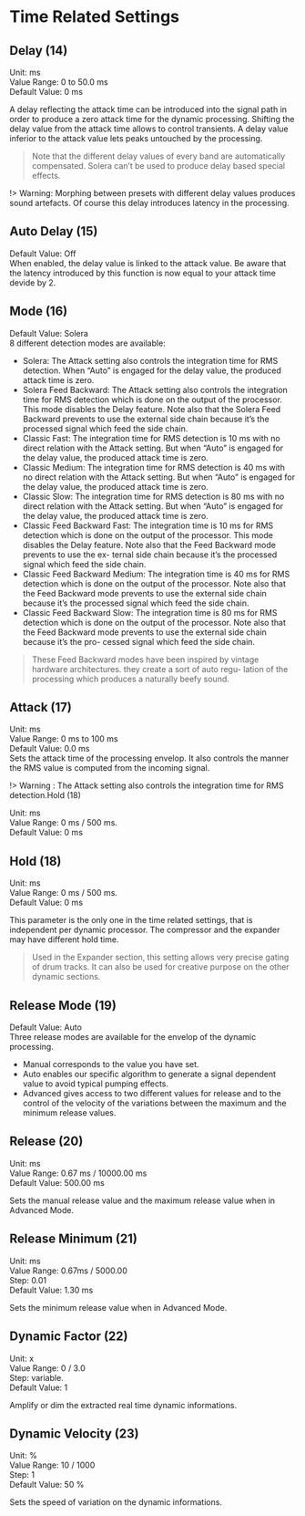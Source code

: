 # Time Related Settings

## Delay (14)
Unit: ms  
Value Range: 0 to 50.0 ms  
Default Value: 0 ms

A delay reflecting the attack time can be introduced into the signal path in order to produce a zero attack time for
the dynamic processing. Shifting the delay value from the attack time allows to control transients. A delay value
inferior to the attack value lets peaks untouched by the processing.

> Note that the different delay values of every band are automatically compensated. Solera can’t be used to produce
delay based special effects.

!> Warning: Morphing between presets with different delay values produces sound artefacts.
Of course this delay introduces latency in the processing.

## Auto Delay (15)
Default Value: Off  
When enabled, the delay value is linked to the attack value. Be aware that the latency introduced by this function
is now equal to your attack time devide by 2.

## Mode (16)
Default Value: Solera  
8 different detection modes are available:

- Solera: The Attack setting also controls the integration time for RMS detection. When “Auto” is engaged for the
delay value, the produced attack time is zero.
- Solera Feed Backward: The Attack setting also controls the integration time for RMS detection which is done on
the output of the processor. This mode disables the Delay feature. Note also that the Solera Feed Backward prevents 
to use the external side chain because it’s the processed signal which feed the side chain.
- Classic Fast: The integration time for RMS detection is 10 ms with no direct relation with the Attack setting. But
when “Auto” is engaged for the delay value, the produced attack time is zero.
- Classic Medium: The integration time for RMS detection is 40 ms with no direct relation with the Attack setting.
But when “Auto” is engaged for the delay value, the produced attack time is zero.
- Classic Slow: The integration time for RMS detection is 80 ms with no direct relation with the Attack setting. But
when “Auto” is engaged for the delay value, the produced attack time is zero.
- Classic Feed Backward Fast: The integration time is 10 ms for RMS detection which is done on the output of the
processor. This mode disables the Delay feature. Note also that the Feed Backward mode prevents to use the ex-
ternal side chain because it’s the processed signal which feed the side chain.
- Classic Feed Backward Medium: The integration time is 40 ms for RMS detection which is done on the output
of the processor. Note also that the Feed Backward mode prevents to use the external side chain because it’s the
processed signal which feed the side chain.
- Classic Feed Backward Slow: The integration time is 80 ms for RMS detection which is done on the output of the
processor. Note also that the Feed Backward mode prevents to use the external side chain because it’s the pro-
cessed signal which feed the side chain.


> These Feed Backward modes have been inspired by vintage hardware architectures. they create a sort of auto regu-
lation of the processing which produces a naturally beefy sound.


## Attack (17)
Unit: ms  
Value Range: 0 ms to 100 ms  
Default Value: 0.0 ms  
Sets the attack time of the processing envelop. It also controls the manner the RMS value is computed from the
incoming signal.

!> Warning : The Attack setting also controls the integration time for RMS detection.Hold (18)

Unit: ms  
Value Range: 0 ms / 500 ms.  
Default Value: 0 ms


## Hold (18)
Unit: ms  
Value Range: 0 ms / 500 ms.  
Default Value: 0 ms

This parameter is the only one in the time related settings, that is independent per dynamic processor. The compressor 
and the expander may have different hold time.

> Used in the Expander section, this setting allows very precise gating of drum tracks. It can also be used for creative
purpose on the other dynamic sections.


## Release Mode (19)
Default Value: Auto  
Three release modes are available for the envelop of the dynamic processing.

- Manual corresponds to the value you have set.
- Auto enables our specific algorithm to generate a signal dependent value to avoid typical pumping effects.
- Advanced gives access to two different values for release and to the control of the velocity of the variations between 
the maximum and the minimum release values.


## Release (20)
Unit: ms  
Value Range: 0.67 ms / 10000.00 ms  
Default Value: 500.00 ms

Sets the manual release value and the maximum release value when in Advanced Mode.

## Release Minimum (21)
Unit: ms  
Value Range: 0.67ms / 5000.00  
Step: 0.01  
Default Value: 1.30 ms

Sets the minimum release value when in Advanced Mode.


## Dynamic Factor (22)
Unit: x  
Value Range: 0 / 3.0  
Step: variable.  
Default Value: 1

Amplify or dim the extracted real time dynamic informations.


## Dynamic Velocity (23)
Unit: %  
Value Range: 10 / 1000  
Step: 1  
Default Value: 50 %

Sets the speed of variation on the dynamic informations.
